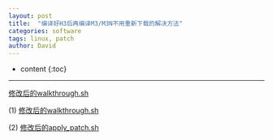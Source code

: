 ```yaml
---
layout: post
title:  "编译好H3后再编译M3/M3N不用重新下载的解决方法"
categories: software
tags: linux, patch
author: David
---
```


* content
{:toc}

---

<a href="titron_version-walkthrough.sh" target="_blank">修改后的walkthrough.sh</a>


(1) [修改后的walkthrough.sh](https://github.com/titron/titron.github.io/blob/master/_posts/titron_version-walkthrough.sh)

(2) [修改后的apply_patch.sh](https://github.com/titron/titron.github.io/blob/master/_posts/titron_version-apply_patch.sh)


